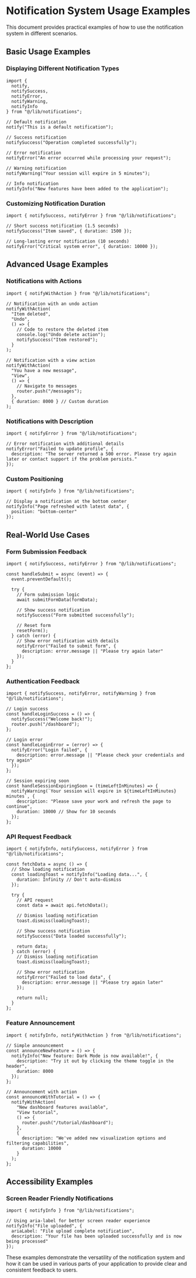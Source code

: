 # Notification System Usage Examples

This document provides practical examples of how to use the notification system in different scenarios.

## Basic Usage Examples

### Displaying Different Notification Types

```tsx
import { 
  notify, 
  notifySuccess, 
  notifyError, 
  notifyWarning, 
  notifyInfo 
} from "@/lib/notifications";

// Default notification
notify("This is a default notification");

// Success notification
notifySuccess("Operation completed successfully");

// Error notification
notifyError("An error occurred while processing your request");

// Warning notification
notifyWarning("Your session will expire in 5 minutes");

// Info notification
notifyInfo("New features have been added to the application");
```

### Customizing Notification Duration

```tsx
import { notifySuccess, notifyError } from "@/lib/notifications";

// Short success notification (1.5 seconds)
notifySuccess("Item saved", { duration: 1500 });

// Long-lasting error notification (10 seconds)
notifyError("Critical system error", { duration: 10000 });
```

## Advanced Usage Examples

### Notifications with Actions

```tsx
import { notifyWithAction } from "@/lib/notifications";

// Notification with an undo action
notifyWithAction(
  "Item deleted", 
  "Undo", 
  () => {
    // Code to restore the deleted item
    console.log("Undo delete action");
    notifySuccess("Item restored");
  }
);

// Notification with a view action
notifyWithAction(
  "You have a new message", 
  "View", 
  () => {
    // Navigate to messages
    router.push("/messages");
  },
  { duration: 8000 } // Custom duration
);
```

### Notifications with Description

```tsx
import { notifyError } from "@/lib/notifications";

// Error notification with additional details
notifyError("Failed to update profile", {
  description: "The server returned a 500 error. Please try again later or contact support if the problem persists."
});
```

### Custom Positioning

```tsx
import { notifyInfo } from "@/lib/notifications";

// Display a notification at the bottom center
notifyInfo("Page refreshed with latest data", {
  position: "bottom-center"
});
```

## Real-World Use Cases

### Form Submission Feedback

```tsx
import { notifySuccess, notifyError } from "@/lib/notifications";

const handleSubmit = async (event) => {
  event.preventDefault();
  
  try {
    // Form submission logic
    await submitFormData(formData);
    
    // Show success notification
    notifySuccess("Form submitted successfully");
    
    // Reset form
    resetForm();
  } catch (error) {
    // Show error notification with details
    notifyError("Failed to submit form", {
      description: error.message || "Please try again later"
    });
  }
};
```

### Authentication Feedback

```tsx
import { notifySuccess, notifyError, notifyWarning } from "@/lib/notifications";

// Login success
const handleLoginSuccess = () => {
  notifySuccess("Welcome back!");
  router.push("/dashboard");
};

// Login error
const handleLoginError = (error) => {
  notifyError("Login failed", {
    description: error.message || "Please check your credentials and try again"
  });
};

// Session expiring soon
const handleSessionExpiringSoon = (timeLeftInMinutes) => {
  notifyWarning(`Your session will expire in ${timeLeftInMinutes} minutes`, {
    description: "Please save your work and refresh the page to continue",
    duration: 10000 // Show for 10 seconds
  });
};
```

### API Request Feedback

```tsx
import { notifyInfo, notifySuccess, notifyError } from "@/lib/notifications";

const fetchData = async () => {
  // Show loading notification
  const loadingToast = notifyInfo("Loading data...", {
    duration: Infinity // Don't auto-dismiss
  });
  
  try {
    // API request
    const data = await api.fetchData();
    
    // Dismiss loading notification
    toast.dismiss(loadingToast);
    
    // Show success notification
    notifySuccess("Data loaded successfully");
    
    return data;
  } catch (error) {
    // Dismiss loading notification
    toast.dismiss(loadingToast);
    
    // Show error notification
    notifyError("Failed to load data", {
      description: error.message || "Please try again later"
    });
    
    return null;
  }
};
```

### Feature Announcement

```tsx
import { notifyInfo, notifyWithAction } from "@/lib/notifications";

// Simple announcement
const announceNewFeature = () => {
  notifyInfo("New feature: Dark Mode is now available!", {
    description: "Try it out by clicking the theme toggle in the header",
    duration: 8000
  });
};

// Announcement with action
const announceWithTutorial = () => {
  notifyWithAction(
    "New dashboard features available", 
    "View tutorial", 
    () => {
      router.push("/tutorial/dashboard");
    },
    {
      description: "We've added new visualization options and filtering capabilities",
      duration: 10000
    }
  );
};
```

## Accessibility Examples

### Screen Reader Friendly Notifications

```tsx
import { notifyInfo } from "@/lib/notifications";

// Using aria-label for better screen reader experience
notifyInfo("File uploaded", {
  ariaLabel: "File upload complete notification",
  description: "Your file has been uploaded successfully and is now being processed"
});
```

These examples demonstrate the versatility of the notification system and how it can be used in various parts of your application to provide clear and consistent feedback to users.
